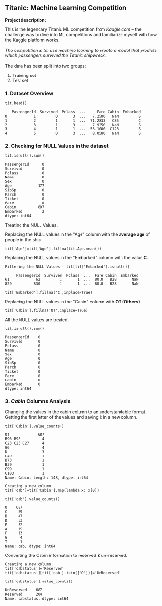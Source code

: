 ## Titanic: Machine Learning Competition

**Project description:** 

This is the legendary Titanic ML competition from *Kaagle.com* – the challenge was to dive into ML competitions and familiarize myself with how the Kaggle platform works. <br><br>
*The competition is to: use machine learning to create a model that predicts which passengers survived the Titanic shipwreck.*
<br><br>
The data has been split into two groups:
1. Training set 
2. Test set

### 1. Dataset Overview
```
tit.head()

   PassengerId  Survived  Pclass  ...     Fare Cabin  Embarked
0            1         0       3  ...   7.2500   NaN         S
1            2         1       1  ...  71.2833   C85         C
2            3         1       3  ...   7.9250   NaN         S
3            4         1       1  ...  53.1000  C123         S
4            5         0       3  ...   8.0500   NaN         S
```

### 2. Checking for NULL Values in the dataset
```
tit.isnull().sum()

PassengerId      0
Survived         0
Pclass           0
Name             0
Sex              0
Age            177
SibSp            0
Parch            0
Ticket           0
Fare             0
Cabin          687
Embarked         2
dtype: int64
```
Treating the NULL Values.

Replacing the NULL values in the "Age" column with the **average age** of people in the ship

```
tit['Age']=tit['Age'].fillna(tit.Age.mean())
```
Replacing the NULL values in the "Embarked" column with the value **C**.

```
Filtering the NULL Values - tit[tit['Embarked'].isnull()]

     PassengerId  Survived  Pclass  ...  Fare Cabin  Embarked
61            62         1       1  ...  80.0   B28       NaN
829          830         1       1  ...  80.0   B28       NaN

tit['Embarked'].fillna('C',inplace=True)
```
Replacing the NULL values in the "Cabin" column with **OT (Others)**

```
tit['Cabin'].fillna('OT',inplace=True)
```
All the NULL values are treated.

```
tit.isnull().sum()

PassengerId    0
Survived       0
Pclass         0
Name           0
Sex            0
Age            0
SibSp          0
Parch          0
Ticket         0
Fare           0
Cabin          0
Embarked       0
dtype: int64
```

### 3. *Cabin* Columns Analysis

Changing the values in the cabin column to an understandable format. Getting the first letter of the values and saving it in a new column.

```
tit['Cabin'].value_counts()

OT             687
B96 B98          4
C23 C25 C27      4
G6               4
D                3
C49              1
B73              1
B39              1
C99              1
C103             1
Name: Cabin, Length: 148, dtype: int64

Creating a new column.
tit['cab']=tit['Cabin'].map(lambda x: x[0])

tit['cab'].value_counts()

O    687
C     59
B     47
D     33
E     32
A     15
F     13
G      4
T      1
Name: cab, dtype: int64
```
Converting the Cabin information to reserved & un-reserved.

```
Creating a new column.
tit['cabstatus']='Reserved'
tit['cabstatus'][tit['cab'].isin(['O'])]='UnReserved'

tit['cabstatus'].value_counts()

UnReserved    687
Reserved      204
Name: cabstatus, dtype: int64
```
























